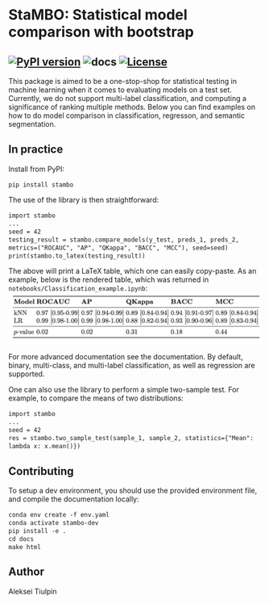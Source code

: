 # StaMBO: Statistical model comparison with bootstrap 
[![PyPI version](https://badge.fury.io/py/stambo.svg)](https://badge.fury.io/py/stambo)
![docs](https://github.com/oulu-imeds/stambo/workflows/documentation/badge.svg)
[![License](http://img.shields.io/badge/license-MIT-brightgreen.svg?style=flat)](LICENSE.md)
------------------------
This package is aimed to be a one-stop-shop for statistical testing in machine learning when it comes to evaluating models on a test set. Currently, we do not support multi-label classification, and computing a significance of ranking multiple methods. Below you can find examples on how to do model comparison in classification, regresson, and semantic segmentation.

## In practice
Install from PyPI:
```
pip install stambo
```

The use of the library is then straightforward:
```
import stambo
...
seed = 42
testing_result = stambo.compare_models(y_test, preds_1, preds_2, metrics=("ROCAUC", "AP", "QKappa", "BACC", "MCC"), seed=seed)
print(stambo.to_latex(testing_result))
```

The above will print a LaTeX table, which one can easily copy-paste. As an example, below is the rendered table, which was returned in `notebooks/Classification_example.ipynb`:
![Table](docs/source/_static/example_table.png)

For more advanced documentation see the documentation. By default, binary, multi-class, and multi-label classification, as well as regression are supported.

One can also use the library to perform a simple two-sample test. For example, to compare the means of two distributions:
```
import stambo
...
seed = 42
res = stambo.two_sample_test(sample_1, sample_2, statistics={"Mean": lambda x: x.mean()})
```


## Contributing

To setup a dev environment, you should use the provided environment file, and compile the documentation locally:
```
conda env create -f env.yaml
conda activate stambo-dev
pip install -e .
cd docs
make html
```

## Author
Aleksei Tiulpin
